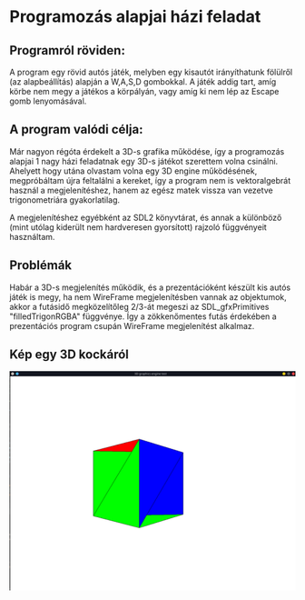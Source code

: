 # Programozás alapjai házi feladat

## Programról röviden:
A program egy rövid autós játék, melyben egy kisautót irányíthatunk fölülről (az alapbeállítás) alapján a W,A,S,D gombokkal. A játék addig tart, amíg körbe nem megy a játékos a körpályán, vagy amíg ki nem lép az Escape gomb lenyomásával.

## A program valódi célja:
Már nagyon régóta érdekelt a 3D-s grafika működése, így a programozás alapjai 1 nagy házi feladatnak egy 3D-s játékot szerettem volna csinálni. Ahelyett hogy utána olvastam volna egy 3D engine működésének, megpróbáltam újra feltalálni a kereket, így a program nem is vektoralgebrát használ a megjelenítéshez, hanem az egész matek vissza van vezetve trigonometriára gyakorlatilag.

A megjelenítéshez egyébként az SDL2 könyvtárat, és annak a különböző (mint utólag kiderült nem hardveresen gyorsított) rajzoló függvényeit használtam.

## Problémák
Habár a 3D-s megjelenítés működik, és a prezentációként készült kis autós játék is megy, ha nem WireFrame megjelenítésben vannak az objektumok, akkor a futásidő megközelítőleg 2/3-át megeszi az SDL_gfxPrimitives "filledTrigonRGBA" függvénye. Így a zökkenőmentes futás érdekében a prezentációs program csupán WireFrame megjelenítést alkalmaz.

## Kép egy 3D kockáról
![Egy kép egy kockáról](https://github.com/Coldus12/prog-NagyHF/blob/v11-07/Kocka.png)
